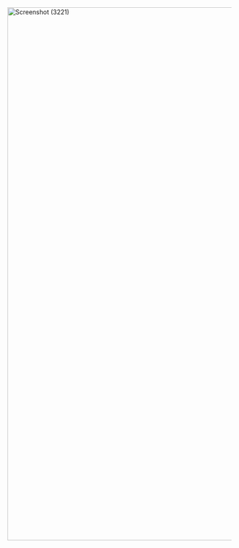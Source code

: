 <img width="1920" height="1200" alt="Screenshot (3221)" src="https://github.com/user-attachments/assets/0df24bcb-fa89-466d-ae58-7243453c33bd" />
